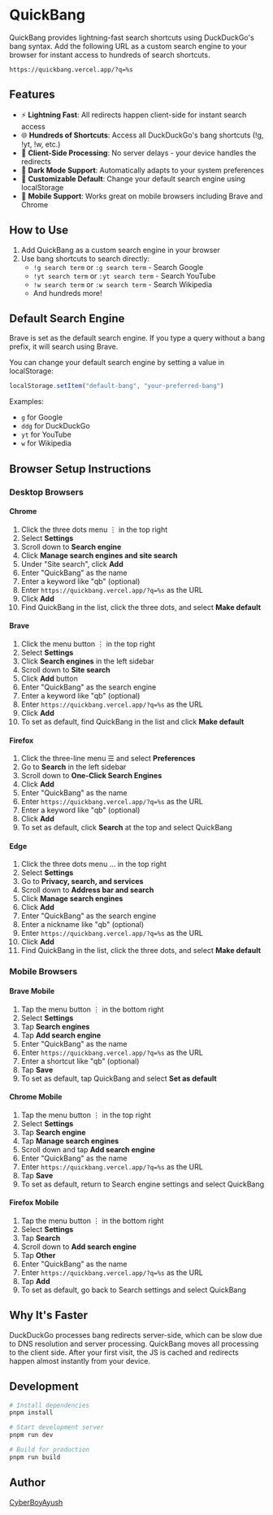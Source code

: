 # QuickBang

QuickBang provides lightning-fast search shortcuts using DuckDuckGo's bang syntax. Add the following URL as a custom search engine to your browser for instant access to hundreds of search shortcuts.

```
https://quickbang.vercel.app/?q=%s
```

## Features

- ⚡ **Lightning Fast**: All redirects happen client-side for instant search access
- 🌐 **Hundreds of Shortcuts**: Access all DuckDuckGo's bang shortcuts (!g, !yt, !w, etc.)
- 🔄 **Client-Side Processing**: No server delays - your device handles the redirects
- 🌙 **Dark Mode Support**: Automatically adapts to your system preferences
- 🔧 **Customizable Default**: Change your default search engine using localStorage
- 📱 **Mobile Support**: Works great on mobile browsers including Brave and Chrome

## How to Use

1. Add QuickBang as a custom search engine in your browser
2. Use bang shortcuts to search directly:
   - `!g search term` or `:g search term` - Search Google
   - `!yt search term` or `:yt search term` - Search YouTube
   - `!w search term` or `:w search term` - Search Wikipedia
   - And hundreds more!

## Default Search Engine

Brave is set as the default search engine. If you type a query without a bang prefix, it will search using Brave.

You can change your default search engine by setting a value in localStorage:

```javascript
localStorage.setItem("default-bang", "your-preferred-bang")
```

Examples:
- `g` for Google
- `ddg` for DuckDuckGo
- `yt` for YouTube
- `w` for Wikipedia

## Browser Setup Instructions

### Desktop Browsers

#### Chrome
1. Click the three dots menu ⋮ in the top right
2. Select **Settings**
3. Scroll down to **Search engine**
4. Click **Manage search engines and site search**
5. Under "Site search", click **Add**
6. Enter "QuickBang" as the name
7. Enter a keyword like "qb" (optional)
8. Enter `https://quickbang.vercel.app/?q=%s` as the URL
9. Click **Add**
10. Find QuickBang in the list, click the three dots, and select **Make default**

#### Brave
1. Click the menu button ⋮ in the top right
2. Select **Settings**
3. Click **Search engines** in the left sidebar
4. Scroll down to **Site search**
5. Click **Add** button
6. Enter "QuickBang" as the search engine
7. Enter a keyword like "qb" (optional)
8. Enter `https://quickbang.vercel.app/?q=%s` as the URL
9. Click **Add**
10. To set as default, find QuickBang in the list and click **Make default**

#### Firefox
1. Click the three-line menu ☰ and select **Preferences**
2. Go to **Search** in the left sidebar
3. Scroll down to **One-Click Search Engines**
4. Click **Add**
5. Enter "QuickBang" as the name
6. Enter `https://quickbang.vercel.app/?q=%s` as the URL
7. Enter a keyword like "qb" (optional)
8. Click **Add**
9. To set as default, click **Search** at the top and select QuickBang

#### Edge
1. Click the three dots menu ... in the top right
2. Select **Settings**
3. Go to **Privacy, search, and services**
4. Scroll down to **Address bar and search**
5. Click **Manage search engines**
6. Click **Add**
7. Enter "QuickBang" as the search engine
8. Enter a nickname like "qb" (optional)
9. Enter `https://quickbang.vercel.app/?q=%s` as the URL
10. Click **Add**
11. Find QuickBang in the list, click the three dots, and select **Make default**

### Mobile Browsers

#### Brave Mobile
1. Tap the menu button ⋮ in the bottom right
2. Select **Settings**
3. Tap **Search engines**
4. Tap **Add search engine**
5. Enter "QuickBang" as the name
6. Enter `https://quickbang.vercel.app/?q=%s` as the URL
7. Enter a shortcut like "qb" (optional)
8. Tap **Save**
9. To set as default, tap QuickBang and select **Set as default**

#### Chrome Mobile
1. Tap the menu button ⋮ in the top right
2. Select **Settings**
3. Tap **Search engine**
4. Tap **Manage search engines**
5. Scroll down and tap **Add search engine**
6. Enter "QuickBang" as the name
7. Enter `https://quickbang.vercel.app/?q=%s` as the URL
8. Tap **Save**
9. To set as default, return to Search engine settings and select QuickBang

#### Firefox Mobile
1. Tap the menu button ⋮ in the bottom right
2. Select **Settings**
3. Tap **Search**
4. Scroll down to **Add search engine**
5. Tap **Other**
6. Enter "QuickBang" as the name
7. Enter `https://quickbang.vercel.app/?q=%s` as the URL
8. Tap **Add**
9. To set as default, go back to Search settings and select QuickBang

## Why It's Faster

DuckDuckGo processes bang redirects server-side, which can be slow due to DNS resolution and server processing. QuickBang moves all processing to the client side. After your first visit, the JS is cached and redirects happen almost instantly from your device.

## Development

```bash
# Install dependencies
pnpm install

# Start development server
pnpm run dev

# Build for production
pnpm run build
```

## Author

[CyberBoyAyush](https://github.com/cyberboyayush)
